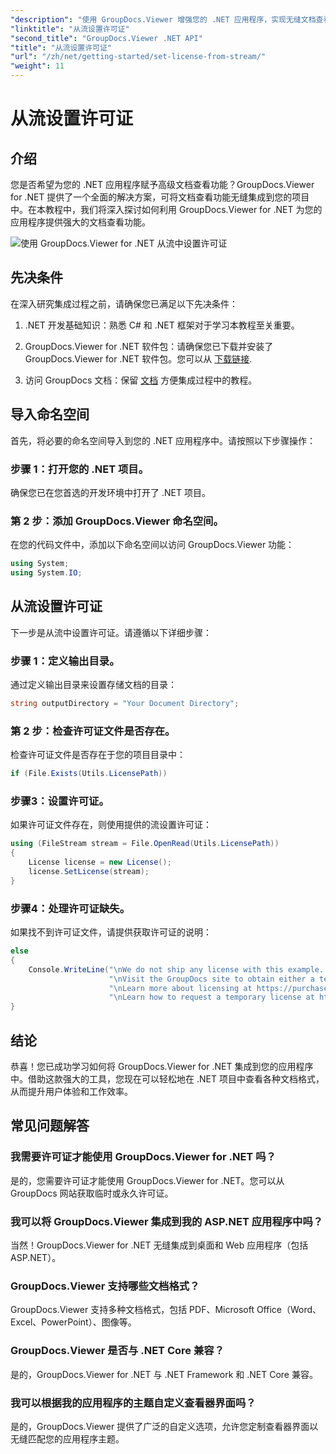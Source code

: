 ```yaml
---
"description": "使用 GroupDocs.Viewer 增强您的 .NET 应用程序，实现无缝文档查看。按照我们的分步指南，轻松集成强大的文档查看功能。"
"linktitle": "从流设置许可证"
"second_title": "GroupDocs.Viewer .NET API"
"title": "从流设置许可证"
"url": "/zh/net/getting-started/set-license-from-stream/"
"weight": 11
---
```


# 从流设置许可证

## 介绍
您是否希望为您的 .NET 应用程序赋予高级文档查看功能？GroupDocs.Viewer for .NET 提供了一个全面的解决方案，可将文档查看功能无缝集成到您的项目中。在本教程中，我们将深入探讨如何利用 GroupDocs.Viewer for .NET 为您的应用程序提供强大的文档查看功能。 

![使用 GroupDocs.Viewer for .NET 从流中设置许可证](/viewer/getting-started/set-license-from-stream.png)

## 先决条件
在深入研究集成过程之前，请确保您已满足以下先决条件：
1. .NET 开发基础知识：熟悉 C# 和 .NET 框架对于学习本教程至关重要。
   
2. GroupDocs.Viewer for .NET 软件包：请确保您已下载并安装了 GroupDocs.Viewer for .NET 软件包。您可以从 [下载链接](https://releases。groupdocs.com/viewer/net/).
3. 访问 GroupDocs 文档：保留 [文档](https://tutorials.groupdocs.com/viewer/net/) 方便集成过程中的教程。

## 导入命名空间
首先，将必要的命名空间导入到您的 .NET 应用程序中。请按照以下步骤操作：
### 步骤 1：打开您的 .NET 项目。
确保您已在您首选的开发环境中打开了 .NET 项目。
### 第 2 步：添加 GroupDocs.Viewer 命名空间。
在您的代码文件中，添加以下命名空间以访问 GroupDocs.Viewer 功能：
```csharp
using System;
using System.IO;
```
## 从流设置许可证
下一步是从流中设置许可证。请遵循以下详细步骤：
### 步骤 1：定义输出目录。
通过定义输出目录来设置存储文档的目录：
```csharp
string outputDirectory = "Your Document Directory";
```
### 第 2 步：检查许可证文件是否存在。
检查许可证文件是否存在于您的项目目录中：
```csharp
if (File.Exists(Utils.LicensePath))
```
### 步骤3：设置许可证。
如果许可证文件存在，则使用提供的流设置许可证：
```csharp
using (FileStream stream = File.OpenRead(Utils.LicensePath))
{
    License license = new License();
    license.SetLicense(stream);
}
```
### 步骤4：处理许可证缺失。
如果找不到许可证文件，请提供获取许可证的说明：
```csharp
else
{
    Console.WriteLine("\nWe do not ship any license with this example. " +
                      "\nVisit the GroupDocs site to obtain either a temporary or permanent license. " +
                      "\nLearn more about licensing at https://purchase.groupdocs.com/faqs/licensing。" +
                      "\nLearn how to request a temporary license at https://purchase.groupdocs.com/temporary-license。");
}
```

## 结论
恭喜！您已成功学习如何将 GroupDocs.Viewer for .NET 集成到您的应用程序中。借助这款强大的工具，您现在可以轻松地在 .NET 项目中查看各种文档格式，从而提升用户体验和工作效率。
## 常见问题解答
### 我需要许可证才能使用 GroupDocs.Viewer for .NET 吗？
是的，您需要许可证才能使用 GroupDocs.Viewer for .NET。您可以从 GroupDocs 网站获取临时或永久许可证。
### 我可以将 GroupDocs.Viewer 集成到我的 ASP.NET 应用程序中吗？
当然！GroupDocs.Viewer for .NET 无缝集成到桌面和 Web 应用程序（包括 ASP.NET）。
### GroupDocs.Viewer 支持哪些文档格式？
GroupDocs.Viewer 支持多种文档格式，包括 PDF、Microsoft Office（Word、Excel、PowerPoint）、图像等。
### GroupDocs.Viewer 是否与 .NET Core 兼容？
是的，GroupDocs.Viewer for .NET 与 .NET Framework 和 .NET Core 兼容。
### 我可以根据我的应用程序的主题自定义查看器界面吗？
是的，GroupDocs.Viewer 提供了广泛的自定义选项，允许您定制查看器界面以无缝匹配您的应用程序主题。